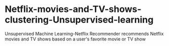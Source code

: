 # Netflix-movies-and-TV-shows-clustering-Unsupervised-learning
Unsupervised Machine Learning-Netflix Recommender recommends Netflix movies and TV shows based on a user's favorite movie or TV show
